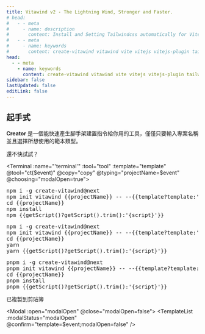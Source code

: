 ```yaml
---
title: Vitawind v2 - The Lightning Wind, Stronger and Faster.
# head:
#   - - meta
#     - name: description
#       content: Install and Setting Tailwindcss automatically for Vite. Easy To Install, automatically open Tailwind JIT Mode and  One-Command Setting
#   - - meta
#     - name: keywords
#       content: create-vitawind vitawind vite vitejs vitejs-plugin tailwind tailwindcss hmr scaffolding
head:
  - - meta
    - name: keywords
      content: create-vitawind vitawind vite vitejs vitejs-plugin tailwind tailwindcss hmr react create-react-app vuecli vue-cli ng angular
sidebar: false
lastUpdated: false
editLink: false
---
```


<script>
export default{
  data () {
    return {
      projectName: 'test-project',
      tool: 'npm',
      storage: undefined,
      modalOpen: false,
      msgShow: false,
      template: '',
      templates:{
        'pure':{
          name: 'Vite Vanilla-JS',
          script: ['run','dev'],
        },
        'vue':{
          name: 'Vite Vue',
          script: ['run','dev'],
        },
        'vue-ts':{
          name: 'Vite Vue + Typscript',
          script: ['run','dev'],
        },
        'react':{
          name: 'Vite React',
          script: ['run','dev'],
        },
        'react-ts':{
          name: 'Vite React + Typescript',
          script: ['run','dev'],
        },
        'vuecli':{
          name: 'Vue-CLI',
          script: ['run','serve'],
        },
        'vuecli5':{
          name: 'Vue-CLI 5',
          script: ['run','serve'],
        },
        'cra':{
          name: 'Create React App',
          script: ['','start'],
        },
        'ng':{
          name: 'Angular CLI',
          script: ['','start'],
        },
      }
    }
  },
  mounted () {
    let tool = ''
    if (typeof window !== 'undefined') {
      if(window.localStorage.length>0) {
        tool = window.localStorage.getItem('tool')
      }
    }
    this.tool = tool?tool:'npm';
    this.ct(this.tool)
  },
  methods:{
    ct (event) {
      if (typeof window !== 'undefined') {
        window.localStorage.setItem('tool',event)
      }
      this.tool = event
    },
    copy () {
      const copied = document.getElementById(`code-${this.tool}`).innerText
      var promise = navigator.clipboard.writeText(copied)
      this.msgShow = true
      setTimeout(this.clearMsg,2500)
    },
    clearMsg() {
      this.msgShow = false
    },
    getScript() {
      const template = this.templates[this.template]

      if (!template) { return '' }

      if (this.tool==='npm' || this.tool==='pnpm') {
        return template.script.join(' ')
      } else {
        return template.script[1]
      }
    }
  },
  // components: {
  //   Terminal, MyBadge, Modal, TemplateList
  // }
}
</script>

<!-- <zh-HomePage /> -->
<zh-HomePage />

## 起手式

**Creator** 是一個能快速產生腳手架建置指令給你用的工具，僅僅只要輸入專案名稱並且選擇所想使用的範本類型。

還不快試試？

<Terminal :name="'terminal'" :tool="tool" :template="template" @tool="ct($event)" @copy="copy" @typing="projectName=$event" @choosing="modalOpen=true">

<div v-if="tool === 'npm'"><pre id="code-npm" class="!p-0">
npm i -g create-vitawind@next
npm init vitawind {{projectName}} -- --{{template?template:'{template}'}}
cd {{projectName}}
npm install
npm {{getScript()?getScript().trim():'{script}'}}
</pre></div>

<div v-if="tool === 'yarn'"><pre id="code-yarn" class="!p-0">
npm i -g create-vitawind@next
npm init vitawind {{projectName}} -- --{{template?template:'{template}'}}
cd {{projectName}}
yarn
yarn {{getScript()?getScript().trim():'{script}'}}
</pre></div>

<div v-if="tool === 'pnpm'"><pre id="code-pnpm" class="!p-0">
pnpm i -g create-vitawind@next
pnpm init vitawind {{projectName}} -- --{{template?template:'{template}'}}
cd {{projectName}}
pnpm install
pnpm {{getScript()?getScript().trim():'{script}'}}
</pre></div>

</Terminal>

<div
  class="text-sm text-gray-500 text-center mt-4 transition-all"
  :class="{'scale-100':msgShow,'scale-0':!msgShow}"
>
  <span class="bg-gray-200 p-1 rounded-md">
    已複製到剪貼簿
  </span>
</div>

<Modal :open="modalOpen" @close="modalOpen=false">
<TemplateList :modalStatus="modalOpen" @confirm="template=$event;modalOpen=false" />
</Modal>

<Footer />
